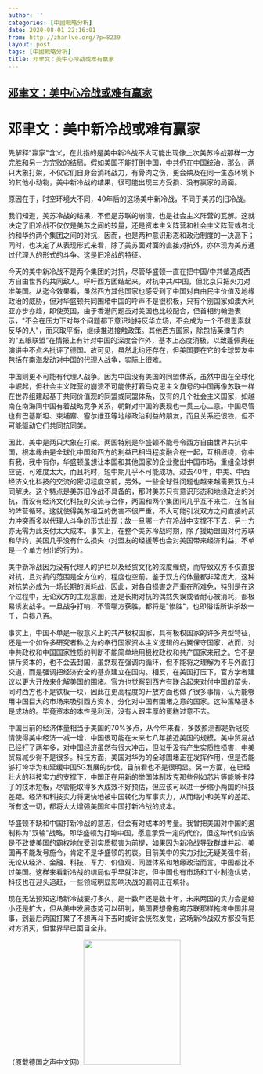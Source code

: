 ```yaml
---
author: ''
categories: [中國戰略分析]
date: 2020-08-01 22:16:01
from: http://zhanlve.org/?p=8239
layout: post
tags: [中國戰略分析]
title: 邓聿文：美中心冷战或难有赢家
---
```

<!--1596320161000-->
[邓聿文：美中心冷战或难有赢家](http://zhanlve.org/?p=8239)
------

<div>
<h1>邓聿文：美中新冷战或难有赢家</h1><p>先解释"赢家"含义，在此指的是美中新冷战不大可能出现像上次美苏冷战那样一方完胜和另一方完败的结局。假如美国不能打倒中国，中共仍在中国统治，那么，两只大象打架，不仅它们自身会消耗战力，有骨肉之伤，更会殃及在同一生态环境下的其他小动物，美中新冷战的结果，很可能出现三方受损、没有赢家的局面。</p><p>原因在于，时空环境大不同，40年后的这场美中新冷战，不同于美苏的旧冷战。</p><p>我们知道，美苏冷战的结果，不但是苏联的崩溃，也是社会主义阵营的瓦解。这就决定了旧冷战不仅仅是美苏之间的较量，还是资本主义阵营和社会主义阵营或者北约和华约两个集团之间的对抗，因而，也是两种意识形态和政治制度的一决高下；同时，也决定了从表现形式来看，除了美苏面对面的直接对抗外，亦体现为美苏通过代理人的形式的斗争。这是旧冷战的特征。</p><p>今天的美中新冷战不是两个集团的对抗，尽管华盛顿一直在把中国/中共塑造成西方自由世界的共同敌人，呼吁西方团结起来，对抗中共/中国，但北京只把火力对准美国。从迄今效果看，虽然西方其他国家也感受到了中国对自由民主价值及地缘政治的威胁，但对华盛顿共同围堵中国的呼声不是很积极，只有个别国家如澳大利亚亦步亦趋，即使英国，由于香港问题虽对美国也比较配合，但首相约翰逊表示，"不会在压力下对每个问题都下意识地持反华立场，不会成为一个不假思索就反华的人"，而采取平衡，继续推进接触政策。其他西方国家，除包括英澳在内的"五眼联盟"在情报上有针对中国的深度合作外，基本上态度消极，以致蓬佩奥在演讲中不点名批评了德国。故可见，虽然北约还存在，但美国要在它的全球盟友中包括在南海发动对中国的代理人战争，实际上很难。</p><p>中国则更不可能有代理人战争。因为中国没有美国的同盟体系，虽然中国在全球化中崛起，但社会主义阵营的崩溃不可能使打着马克思主义旗号的中国再像苏联一样在世界组建起基于共同价值观的同盟或同盟体系，仅有的几个社会主义国家，如越南在南海同中国有着战略竞争关系，朝鲜对中国的表现也一贯三心二意。中国尽管也有巴基斯坦、柬埔寨、塞尔维亚等地缘政治利益的朋友，而且关系还很铁，但不可能驱动它们共同抗同美。</p><p>因此，美中是两只大象在打架。两国特别是华盛顿不能号令西方自由世界共抗中国，根本缘由是全球化中国和西方的利益已相当程度融合在一起，互相缠绕，你中有我，我中有你，华盛顿虽想让本国和其他国家的企业撤出中国市场，重组全球供应链，可难度太大，而且耗时，短中期几乎不可能成功。过去40年，中美、中西经济文化科技的交流的密切程度空前，另外，一些全球性问题也越来越需要双方共同解决。这个特点是美苏旧冷战不具备的，那时美苏只有意识形态和地缘政治的对抗，而没有经济文化科技的交流与合作，两国和两个集团间几乎互不来往，在各自的阵营循环。这就使得美苏相互的伤害不很严重，不大可能引发双方之间直接的武力冲突而多以代理人斗争的形式出现；故一旦哪一方在冷战中支撑不下去，另一方亦无需为此支付太大成本。事实上，在整个美苏冷战时期，除了援助盟国对付苏联和华约，美国几乎没有什么损失（对盟友的经援等也会对美国带来经济利益，不单是一个单方付出的行为）。</p><p>美中新冷战因为没有代理人的护栏以及经贸文化的深度缠绕，而导致双方不仅直接对抗，且对抗的范围是全方位的，程度也空前。鉴于双方的体量都非常庞大，这种对抗势必成为一场长期的消耗战，因此，对各自损害之严重在所难免，特别是在这个过程中，无论双方的主观意图，还是长期对抗的偶然失误或者耐心被消耗，都极易诱发战争。一旦战争打响，不管哪方获胜，都将是"惨胜"，也即俗话所讲杀敌一千，自损八百。</p><p>事实上，中国不单是一般意义上的共产极权国家，具有极权国家的许多典型特征，还是一个如许多研究者称之为的奉行国家资本主义逻辑的右翼保守国家，故而，对中共政权和中国国家性质的判断不能简单地用极权政权和共产国家来冠之。它不是排斥资本的，也不会去封国，虽然现在强调内循环，但不能将之理解为不与外面打交道，而是强调把经济安全的基点建立在国内。相反，在美国打压下，官方学者建议以更大开放来化解美国的围堵。官方也觉察到西方有联合起来对付中国的苗头，同时西方也不是铁板一块，因此在更高程度的开放方面也做了很多事情，认为能够用中国巨大的市场来吸引西方资本，分化对中国有围堵之意的国家。这种策略基本是成功的。毕竟资本的本性是利润，没有人跟丰厚的蛋糕过意不去。</p><p>中国目前的经济体量相当于美国的70%多点，从今年来看，多数预测都是新冠疫情使得美中经济一减一增，中国很可能在未来七八年接近美国的规模。美中贸易战已经打了两年多，对中国经济虽然有很大冲击，但似乎没有产生实质性损害，中美贸易减少得不是很多。科技方面，美国对华为的全球围堵正在发挥作用，但是否能够打垮华为和延缓中国5G发展的步伐，目前看也不是很明显。另一方面，在已经壮大的科技实力的支撑下，中国正在用新的举国体制攻克那些例如芯片等能够卡脖子的技术短板，尽管能取得多大成效不好预估，但应该可以进一步缩小两国的科技差距。经济和科技实力将更快地被中国转化为军事实力，从而缩小和美军的差距。所有这一切，都将大大增强美国和中国打新冷战的成本。</p><p>华盛顿不缺和中国打新冷战的意志，但会有对成本的考量。我曾把美国对中国的遏制称为"双输"战略，即华盛顿为打垮中国，愿意承受一定的代价，但这种代价应该是不致使美国的霸权地位受到实质损害为前提，如果因为新冷战导致群雄并起，美国再不能发号施令，肯定不是华盛顿的初衷。目前美中的实力对比无疑美强中弱，无论从经济、金融、科技、军力、价值观、同盟体系和地缘政治而言，中国都比不过美国。这样来看新冷战的结局似乎早就注定，但中国也有市场和工业制造优势，科技也在迎头追赶，一些领域明显影响决战的漏洞正在填补。</p><p>现在无法预知这场新冷战要打多久，是十数年还是数十年，未来两国的实力会是缩小还是扩大，但从美中发展态势可以研判，美国要想像拖垮苏联那样拖垮中国非易事，到最后两国打累了不想再斗下去时或许会恍然发觉，这场新冷战双方都没有把对方消灭，但世界早已面目全非。</p><p>（原载德国之声中文网）<img alt="" class="aligncenter size-full wp-image-8212" height="255" src="http://zhanlve.org/wp-content/uploads/2020/07/邓聿文.jpg" width="198"/></p>
</div>
